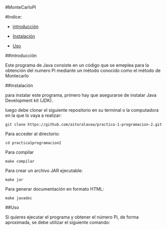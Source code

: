 #MonteCarloPi

#Indice:

- [introducción](introducción)
  
- [Instalación](Instalación)
  
- [Uso](Uso)

##introducción

Este programa de Java consiste en un código que se emeplea para la obtención del numero Pi mediante un método conocido como el método de Montecarlo

##instalación

para instalar este programa, primero hay que asegurarse de instalar Java Development kit (JDK).

luego debe clonar el siguiente repositorio en su terminal o la computadora en la que lo vaya a realizar:

```git clone https://github.com/aitoralavaa/practica-1-programacion-2.git```

Para acceder al directorio:

```cd practica1programacion2```

Para compilar 

```make compilar```

Para crear un archivo JAR ejecutable:

```make jar```

Para generar documentación en formato HTML:

```make javadoc```

##Uso

Si quieres ejecutar el programa y obtener el número Pi, de forma aproximada, se debe utilizar el siguiente comando:

```java -jar pi.jar <numero de decimales>






